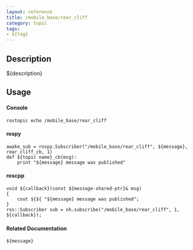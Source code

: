```yaml
---
layout: reference
title: /mobile_base/rear_cliff
category: topic
tags: 
- ${tag}
---
```


## Description
${description}

## Usage
#### Console
```
rostopic echo /mobile_base/rear_cliff
```

#### rospy
```
awake_sub = rospy.Subscriber("/mobile_base/rear_cliff", ${message}, rear_cliff_cb, 1)
def ${topic name}_cb(msg):
    print "${message} message was published"
```

#### roscpp
```
void ${callback}(const ${message-shared-ptr}& msg)
{
    cout ${${ "${message} message was published";
}
ros::Subscriber sub = nh.subscribe("/mobile_base/rear_cliff", 1, ${callback});
```

#### Related Documentation
``${message}``  